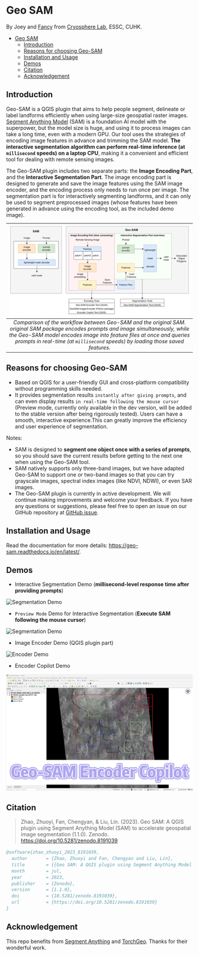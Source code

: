 # Geo SAM

By Joey and [Fancy](https://github.com/Fanchengyan) from [Cryosphere Lab](https://cryocuhk.github.io/), ESSC, CUHK.

- [Geo SAM](#geo-sam)
  - [Introduction](#introduction)
  - [Reasons for choosing Geo-SAM](#reasons-for-choosing-geo-sam)
  - [Installation and Usage](#installation-and-usage)
  - [Demos](#demos)
  - [Citation](#citation)
  - [Acknowledgement](#acknowledgement)

## Introduction

Geo-SAM is a QGIS plugin that aims to help people segment, delineate or label landforms efficiently when using large-size geospatial raster images. [Segment Anything Model](https://segment-anything.com/) (SAM) is a foundation AI model with the superpower, but the model size is huge, and using it to process images can take a long time, even with a modern GPU. Our tool uses the strategies of encoding image features in advance and trimming the SAM model. **The interactive segmentation algorithm can perform real-time inference (at `millisecond` speeds) on a laptop CPU**, making it a convenient and efficient tool for dealing with remote sensing images.

The Geo-SAM plugin includes two separate parts: the **Image Encoding Part**, and the **Interactive Segmentation Part**. The image encoding part is designed to generate and save the image features using the SAM image encoder, and the encoding process only needs to run once per image. The segmentation part is for interactively segmenting landforms, and it can only be used to segment preprocessed images (whose features have been generated in advance using the encoding tool, as the included demo image).


| ![Comparison of the workflow between Geo-SAM and the original SAM](docs/source/img/Geo_SAM.png) |
|:--:|
| *Comparison of the workflow between Geo-SAM and the original SAM. original SAM package encodes prompts and image simultaneously, while the Geo-SAM model encodes image into feature files at once and queries prompts in real-time (at `millisecond` speeds) by loading those saved features.* |


## Reasons for choosing Geo-SAM

- Based on QGIS for a user-friendly GUI and cross-platform compatibility without programming skills needed.
- It provides segmentation results `instantly after giving prompts`, and can even display results `in real-time following the mouse cursor` (Preview mode, currently only available in the dev version, will be added to the stable version after being rigorously tested). Users can have a smooth, interactive experience.This can greatly improve the efficiency and user experience of segmentation.

Notes:

- SAM is designed to **segment one object once with a series of prompts**, so you should save the current results before getting to the next one when using the Geo-SAM tool.
- SAM natively supports only three-band images, but we have adapted Geo-SAM to support one or two-band images so that you can try grayscale images, spectral index images (like NDVI, NDWI), or even SAR images.
- The Geo-SAM plugin is currently in active development. We will continue making improvements and welcome your feedback. If you have any questions or suggestions, please feel free to open an issue on our GitHub repository at [GitHub issue](https://github.com/coolzhao/Geo-SAM/issues).

## Installation and Usage

Read the documentation for more details: <https://geo-sam.readthedocs.io/en/latest/>.


## Demos

- Interactive Segmentation Demo (**millisecond-level response time after providing prompts**)

![Segmentation Demo](docs/source/img/try_geo_sam.gif)

- ``Preview Mode`` Demo for Interactive Segmentation  (**Execute SAM following the mouse cursor**)

![Segmentation Demo](docs/source/img/PreviewModeDemo.gif)


- Image Encoder Demo (QGIS plugin part)

![Encoder Demo](https://i.imgur.com/1wrrZa1.gif)

- Encoder Copilot Demo

[![Alt text](docs/source/_static/EncoderCopilotCover.jpg)](https://youtu.be/NWemi3xcCd0)


## Citation

> Zhao, Zhuoyi, Fan, Chengyan, & Liu, Lin. (2023). Geo SAM: A QGIS plugin using Segment Anything Model (SAM) to accelerate geospatial image segmentation (1.1.0). Zenodo. <https://doi.org/10.5281/zenodo.8191039>

```bibtex
@software{zhao_zhuoyi_2023_8191039,
  author       = {Zhao, Zhuoyi and Fan, Chengyan and Liu, Lin},
  title        = {{Geo SAM: A QGIS plugin using Segment Anything Model (SAM) to accelerate geospatial image segmentation}},
  month        = jul,
  year         = 2023,
  publisher    = {Zenodo},
  version      = {1.1.0},
  doi          = {10.5281/zenodo.8191039},
  url          = {https://doi.org/10.5281/zenodo.8191039}
}
```

## Acknowledgement

This repo benefits from [Segment Anything](https://github.com/facebookresearch/segment-anything) and [TorchGeo](https://github.com/microsoft/torchgeo). Thanks for their wonderful work.

